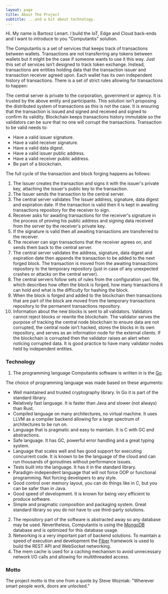 ```yaml
---
layout: page
title: About The Project
subtitle: ...and a bit about technology.
---
```

Hi.
My name is Bartosz Lenart. I build the IoT, Edge and Cloud back-ends and I want to introduce to you “Computantis” solution.


The Computantis is a set of services that keeps track of transactions between wallets.
Transactions are not transferring any tokens between wallets but it might be the case if someone wants to use it this way. Just this set of services isn’t designed to track token exchange. Instead, transactions are entities holding data that the transaction issuer and transaction receiver agreed upon. Each wallet has its own independent history of transactions. There is a set of strict rules allowing for transactions to happen:

The central server is private to the corporation, government or agency. It is trusted by the above entity and participants. This solution isn’t proposing the distributed system of transactions as this is not the case. It is ensuring that the transaction is issued and signed and received and signed to confirm its validity. Blockchain keeps transactions history immutable so the validators can be sure that no one will corrupt the transactions. 
Transaction to be valid needs to:
- Have a valid issuer signature.
- Have a valid receiver signature.
- Have a valid data digest.
- Have a valid issuer public address.
- Have a valid receiver public address.
- Be part of a blockchain.

The full cycle of the transaction and block forging happens as follows:
1. The Issuer creates the transaction and signs it with the issuer's private key, attaching the issuer's public key to the transaction.
2. The Issuer sends the transaction to the central server.
3. The central server validates The Issuer address, signature, data digest and expiration date. If the transaction is valid then it is kept in awaiting transactions repository for the receiver to sign.
4. Receiver asks for awaiting transactions for the receiver's signature in the process of proving his public address and signing data received from the server by the receiver's private key.
5. If the signature is valid then all awaiting transactions are transferred to the receiver.
6. The receiver can sign transactions that the receiver agrees on, and sends them back to the central server. 
7. The central server validates the address, signature, data digest and expiration date then appends the transaction to be added to the next forged block. The transaction is moved from the awaiting transactions repository to the temporary repository (just in case of any unexpected crashes or attacks on the central server).
8. The central servers follow sets of rules from the configuration `yaml` file, which describes how often the block is forged, how many transactions it can hold and what is the difficulty for hashing the block.
9. When the block is forged and added to the blockchain then transactions that are part of the block are moved from the temporary transactions repository to the permanent transactions repository.
10. Information about the new blocks is sent to all validators. Validators cannot reject blocks or rewrite the blockchain. The validator serves the purpose of tracking the central node blockchain to ensure data are not corrupted, the central node isn’t hacked, stores the blocks in its own repository, and serves as an information node for the external clients. If the blockchain is corrupted then the validator raises an alert when noticing corrupted data.
It is good practice to have many validator nodes held by independent entities.

### Technology

1. The programming language Computantis software is written in is the [Go](https://go.dev/). 

The choice of programming language was made based on these arguments:
   - Well maintained and trusted cryptography library. In Go it is part of the standard library.
   - Relatively fast language. It is faster than Java and slower (not always) than Rust.
   - Compiled language on many architectures, no virtual machine. It uses LLVM as a compiler backend allowing for a large spectrum of architectures to be run on.
   - Language that is pragmatic and easy to maintain. It is C with GC and abstractions. 
   - Safe language. It has GC, powerful error handling and a great typing system.
   - Language that scales well and has good support for executing concurrent code. It is known to be the language of the cloud and can run thousands of goroutines without performance issues.
   - Tests built into the language. It has it in the standard library. 
   - Paradigm-independent language that will not force OOP or functional programming. Not forcing developers to any style.
   - Good control over memory layout, you can do things like in C, but you can be safer than in Java.
   - Good speed of development. It is known for being very efficient to produce software.
   - Simple and pragmatic composition and packaging system. Great standard library so you do not have to use third-party solutions.


2. The repository part of the software is abstracted away so any database may be used. Nevertheless, Computantis is using the [MongoDB](https://www.mongodb.com/) database and is optimized for this database usage.
3. Networking is a very important part of backend solutions. To maintain a speed of execution and development the [Fiber](https://docs.gofiber.io/) framework is used to build the REST API and WebSocket networking.
4. The mem cache is used for a caching mechanism to avoid unnecessary network I/O calls and allowing for multithreaded access.

### Motto

The project motto is the one from a quote by Steve Wozniak: "Wherever smart people work, doors are unlocked."


